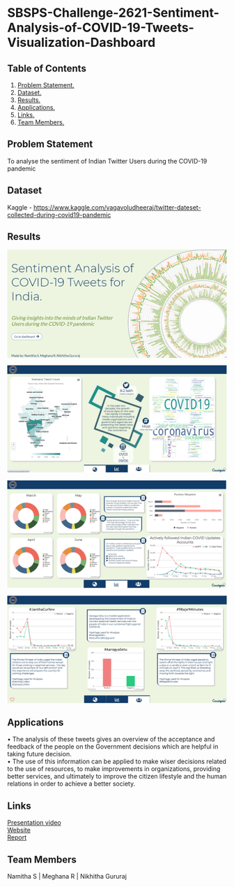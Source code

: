 # SBSPS-Challenge-2621-Sentiment-Analysis-of-COVID-19-Tweets-Visualization-Dashboard
## Table of Contents
1. [ Problem Statement. ](#prob)
2. [ Dataset. ](#dataset)
3. [ Results. ](#result)
4. [ Applications. ](#application)
5. [ Links. ](#links)
6. [ Team Members. ](#team)
<a name="prob"></a>
## Problem Statement
To analyse the sentiment of Indian Twitter Users during the COVID-19 pandemic
<br>

<a name="dataset"></a>
## Dataset
Kaggle - https://www.kaggle.com/vagavoludheeraj/twitter-dateset-collected-during-covid19-pandemic

<a name="result"></a>
## Results
![alt text](https://github.com/SmartPracticeschool/SBSPS-Challenge-2621-Sentiment-Analysis-of-COVID-19-Tweets-Visualization-Dashboard/blob/master/results/Image1.png?raw=true)

![alt text](https://github.com/SmartPracticeschool/SBSPS-Challenge-2621-Sentiment-Analysis-of-COVID-19-Tweets-Visualization-Dashboard/blob/master/results/Image2.png?raw=true)

![alt text](https://github.com/SmartPracticeschool/SBSPS-Challenge-2621-Sentiment-Analysis-of-COVID-19-Tweets-Visualization-Dashboard/blob/master/results/Image3.png?raw=true)

![alt text](https://github.com/SmartPracticeschool/SBSPS-Challenge-2621-Sentiment-Analysis-of-COVID-19-Tweets-Visualization-Dashboard/blob/master/results/Image4.png?raw=true)


<a name="application"></a>
## Applications
•	The analysis of these tweets gives an overview of the acceptance and feedback of the people on the Government decisions which are helpful in taking future decision.<br>
•	The use of this information can be applied to make wiser decisions related to the use of resources, to make improvements in organizations, providing better services, and ultimately to improve the citizen lifestyle and the human relations in order to achieve a better society.

<a name="links"></a>
## Links
  <a href="https://drive.google.com/file/d/1QugLC7yCr5skR929sbqpnTNt_tcIwiJe/view">Presentation video</a><br>
  <a href="https://sentiment-analysis-dashboard-cassiopeia.000webhostapp.com/">Website</a><br>
  <a href="https://drive.google.com/file/d/1RGtYfzS3eFHWImUsVV6VRs3JlNidjLz7/view?usp=sharing">Report</a>
  
<a name="team"></a>
## Team Members
Namitha S | Meghana R | Nikhitha Gururaj
